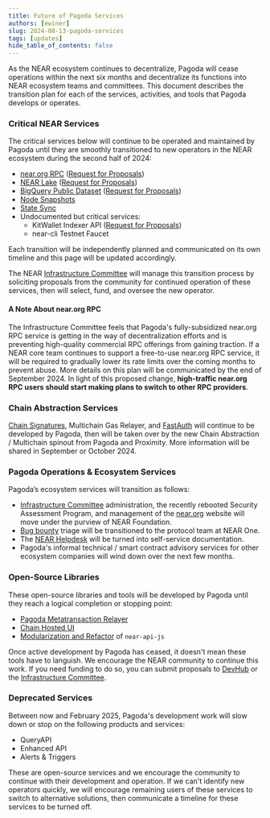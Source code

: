 ```yaml
---
title: Future of Pagoda Services
authors: [ewiner]
slug: 2024-08-13-pagoda-services
tags: [updates]
hide_table_of_contents: false
---
```


As the NEAR ecosystem continues to decentralize, Pagoda will cease operations within the next six months and decentralize its functions into NEAR ecosystem teams and committees.  This document describes the transition plan for each of the services, activities, and tools that Pagoda develops or operates.

<!-- truncate -->

### Critical NEAR Services

The critical services below will continue to be operated and maintained by Pagoda until they are smoothly transitioned to new operators in the NEAR ecosystem during the second half of 2024:

-   [near.org RPC](https://docs.near.org/api/rpc/providers) ([Request for Proposals](https://dev.near.org/infrastructure-committee.near/widget/app?page=rfp&id=2))
-   [NEAR Lake](https://docs.near.org/data-infrastructure/lake-framework/near-lake-framework) ([Request for Proposals](https://dev.near.org/infrastructure-committee.near/widget/app?page=rfp&id=3))
-   [BigQuery Public Dataset](https://docs.near.org/data-infrastructure/big-query) ([Request for Proposals](https://dev.near.org/infrastructure-committee.near/widget/app?page=rfp&id=4))
-   [Node Snapshots](https://near-nodes.io/intro/node-data-snapshots) 
-   [State Sync](https://near-nodes.io/rpc/state-sync)
-   Undocumented but critical services:
    -   KitWallet Indexer API ([Request for Proposals](https://dev.near.org/infrastructure-committee.near/widget/app?page=rfp&id=1))
    -   near-cli Testnet Faucet

Each transition will be independently planned and communicated on its own timeline and this page will be updated accordingly.

The NEAR [Infrastructure Committee](https://dev.near.org/infrastructure-committee.near/widget/near-prpsls-bos.components.pages.app?page=about) will manage this transition process by soliciting proposals from the community for continued operation of these services, then will select, fund, and oversee the new operator.

#### A Note About near.org RPC

The Infrastructure Committee feels that Pagoda's fully-subsidized near.org RPC service is getting in the way of decentralization efforts and is preventing high-quality commercial RPC offerings from gaining traction. If a NEAR core team continues to support a free-to-use near.org RPC service, it will be required to gradually lower its rate limits over the coming months to prevent abuse. More details on this plan will be communicated by the end of September 2024. In light of this proposed change, **high-traffic near.org RPC users should start making plans to switch to other RPC providers**.

### Chain Abstraction Services

[Chain Signatures](https://docs.near.org/chain-abstraction/chain-signatures), Multichain Gas Relayer, and [FastAuth](https://docs.near.org/chain-abstraction/fastauth-sdk) will continue to be developed by Pagoda, then will be taken over by the new Chain Abstraction / Multichain spinout from Pagoda and Proximity. More information will be shared in September or October 2024.

### Pagoda Operations & Ecosystem Services

Pagoda’s ecosystem services will transition as follows:

-   [Infrastructure Committee](https://dev.near.org/infrastructure-committee.near/widget/near-prpsls-bos.components.pages.app?page=about) administration, the recently rebooted Security Assessment Program, and management of the [near.org](http://near.org) website will move under the purview of NEAR Foundation.
-   [Bug bounty](https://hackenproof.com/company/near/programs) triage will be transitioned to the protocol team at NEAR One.
-   The [NEAR Helpdesk](https://help.near.org/) will be turned into self-service documentation.
-   Pagoda's informal technical / smart contract advisory services for other ecosystem companies will wind down over the next few months.

### Open-Source Libraries

These open-source libraries and tools will be developed by Pagoda until they reach a logical completion or stopping point:

-   [Pagoda Metatransaction Relayer](https://github.com/near/pagoda-relayer-rs)
-   [Chain Hosted UI](https://github.com/near/chain-hosted-ui)
-   [Modularization and Refactor](https://t.me/neardev/53280) of `near-api-js`

Once active development by Pagoda has ceased, it doesn't mean these tools have to languish. We encourage the NEAR community to continue this work. If you need funding to do so, you can submit proposals to [DevHub](https://dev.near.org/devhub.near/widget/app) or the [Infrastructure Committee](https://dev.near.org/infrastructure-committee.near/widget/near-prpsls-bos.components.pages.app?page=about).

### Deprecated Services

Between now and February 2025, Pagoda's development work will slow down or stop on the following products and services:

-   QueryAPI
-   Enhanced API
-   Alerts & Triggers

These are open-source services and we encourage the community to continue with their development and operation. If we can't identify new operators quickly, we will encourage remaining users of these services to switch to alternative solutions, then communicate a timeline for these services to be turned off.
